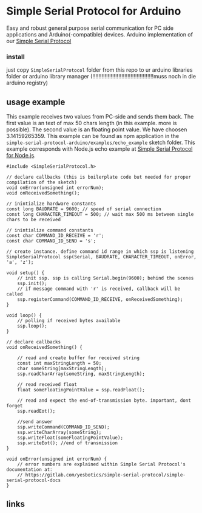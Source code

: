 # Simple Serial Protocol for Arduino

Easy and robust general purpose serial communication for PC side applications and Arduino(-compatible) devices.
Arduino implementation of our [Simple Serial Protocol]

### install
just copy `SimpleSerialProtocol` folder from this repo to ur arduino libraries folder
or arduino library manager (!!!!!!!!!!!!!!!!!!!!!!!!!!!!!!!!!!!!!!!!muss noch in die arduino registry)

## usage example
This example receives two values from PC-side and sends them back. 
The first value is an text of max 50 chars length (in this example. more is possible).
The second value is an floating point value. We have choosen 3.14159265359.
This example can be found as npm application in the `simple-serial-protocol-arduino/examples/echo_example` sketch folder.
This example corresponds with Node.js echo example at [Simple Serial Protocol for Node.js].

```arduino
#include <SimpleSerialProtocol.h>

// declare callbacks (this is boilerplate code but needed for proper compilation of the sketch)
void onError(unsigned int errorNum);
void onReceivedSomething();

// inintialize hardware constants
const long BAUDRATE = 9600; // speed of serial connection
const long CHARACTER_TIMEOUT = 500; // wait max 500 ms between single chars to be received

// inintialize command constants
const char COMMAND_ID_RECEIVE = 'r';
const char COMMAND_ID_SEND = 's';

// create instance. define command id range in which ssp is listening
SimpleSerialProtocol ssp(Serial, BAUDRATE, CHARACTER_TIMEOUT, onError, 'a', 'z');

void setup() {
    // init ssp. ssp is calling Serial.begin(9600); behind the scenes
    ssp.init();
    // if message command with 'r' is received, callback will be called
    ssp.registerCommand(COMMAND_ID_RECEIVE, onReceivedSomething);
}

void loop() {
    // polling if received bytes available
    ssp.loop();
}

// declare callbacks
void onReceivedSomething() {

    // read and create buffer for received string
    const int maxStringLength = 50;
    char someString[maxStringLength];
    ssp.readCharArray(someString, maxStringLength);

    // read received float
    float someFloatingPointValue = ssp.readFloat();

    // read and expect the end-of-transmission byte. important, dont forget
    ssp.readEot();

    //send answer
    ssp.writeCommand(COMMAND_ID_SEND);
    ssp.writeCharArray(someString);
    ssp.writeFloat(someFloatingPointValue);
    ssp.writeEot(); //end of transmission
}

void onError(unsigned int errorNum) {
    // error numbers are explained within Simple Serial Protocol's documentation at:
    // https://gitlab.com/yesbotics/simple-serial-protocol/simple-serial-protocol-docs
}
```

## links
[Simple Serial Protocol]:https://gitlab.com/yesbotics/simple-serial-protocol/simple-serial-protocol-docs
[Simple Serial Protocol for Node.js]:https://gitlab.com/yesbotics/simple-serial-protocol/simple-serial-protocol-node
[arduino-cli]:https://github.com/arduino/arduino-cli

